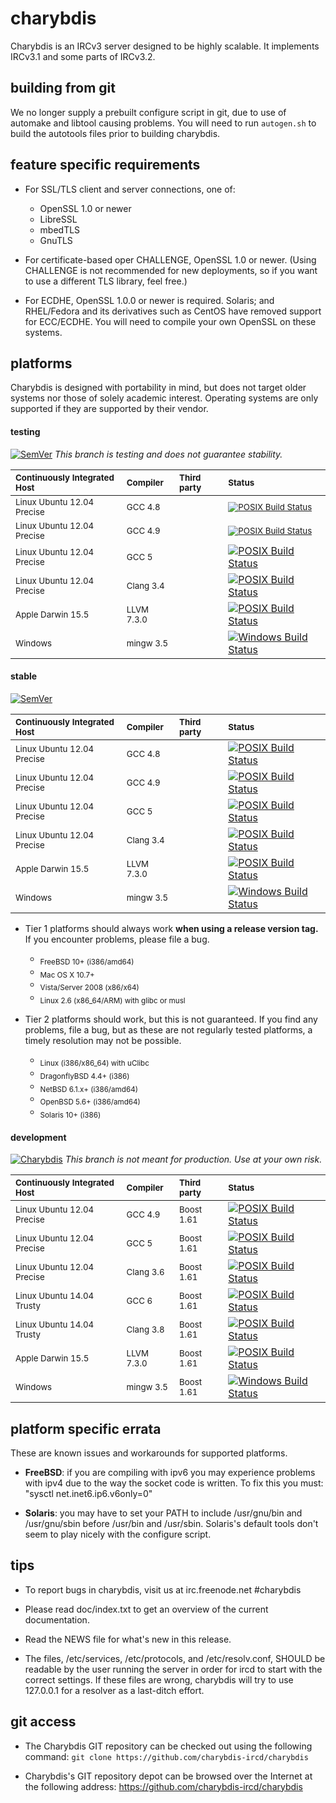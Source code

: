 # charybdis

Charybdis is an IRCv3 server designed to be highly scalable. It implements IRCv3.1 and some parts of IRCv3.2.

## building from git

We no longer supply a prebuilt configure script in git, due to use of automake and libtool causing problems.
You will need to run `autogen.sh` to build the autotools files prior to building charybdis.

## feature specific requirements

 * For SSL/TLS client and server connections, one of:

   * OpenSSL 1.0 or newer
   * LibreSSL
   * mbedTLS
   * GnuTLS

 * For certificate-based oper CHALLENGE, OpenSSL 1.0 or newer.
   (Using CHALLENGE is not recommended for new deployments, so if you want to use a different TLS library,
    feel free.)

 * For ECDHE, OpenSSL 1.0.0 or newer is required. Solaris; and RHEL/Fedora and its derivatives such as CentOS
   have removed support for ECC/ECDHE. You will need to compile your own OpenSSL on these systems.

## platforms

Charybdis is designed with portability in mind, but does not target older systems nor those of solely academic
interest. Operating systems are only supported if they are supported by their vendor.

#### testing

[![SemVer](http://img.shields.io/SemVer/v4.0.0-rc2.png)](https://github.com/charybdis-ircd/charybdis/tree/release/4)
*This branch is testing and does not guarantee stability.*

| <sub> Continuously Integrated Host </sub>   | <sub> Compiler </sub>    | <sub> Third party </sub> | <sub> Status </sub> |
|:------------------------------------------- |:------------------------ |:------------------------ |:------------------- |
| <sub> Linux Ubuntu 12.04 Precise </sub>     | <sub> GCC 4.8 </sub>     |                          | <sub> [![POSIX Build Status](https://travis-ci.org/charybdis-ircd/charybdis.svg?branch=release/4)](https://travis-ci.org/charybdis-ircd/charybdis) </sub> |
| <sub> Linux Ubuntu 12.04 Precise </sub>     | <sub> GCC 4.9 </sub>     |                          | <sub> [![POSIX Build Status](https://travis-ci.org/charybdis-ircd/charybdis.svg?branch=release/4)](https://travis-ci.org/charybdis-ircd/charybdis) </sub> |
| <sub> Linux Ubuntu 12.04 Precise </sub>     | <sub> GCC 5 </sub>       |                          | [![POSIX Build Status](https://travis-ci.org/charybdis-ircd/charybdis.svg?branch=release/4)](https://travis-ci.org/charybdis-ircd/charybdis) |
| <sub> Linux Ubuntu 12.04 Precise </sub>     | <sub> Clang 3.4 </sub>   |                          | [![POSIX Build Status](https://travis-ci.org/charybdis-ircd/charybdis.svg?branch=release/4)](https://travis-ci.org/charybdis-ircd/charybdis) |
| <sub> Apple Darwin 15.5 </sub>              | <sub> LLVM 7.3.0 </sub>  |                          | [![POSIX Build Status](https://travis-ci.org/charybdis-ircd/charybdis.svg?branch=release/4)](https://travis-ci.org/charybdis-ircd/charybdis) |
| <sub> Windows </sub>                        | <sub> mingw 3.5 </sub>   |                          | [![Windows Build Status](https://ci.appveyor.com/api/projects/status/is0obsml8xyq2qk7/branch/release/4?svg=true)](https://ci.appveyor.com/project/kaniini/charybdis/branch/release/4) |

#### stable

[![SemVer](http://img.shields.io/SemVer/v3.5.0.png)](https://github.com/charybdis-ircd/charybdis/tree/release/3.5)

| <sub> Continuously Integrated Host </sub>   | <sub> Compiler </sub>    | <sub> Third party </sub> | <sub> Status </sub> |
|:------------------------------------------- |:------------------------ |:------------------------ |:------------------- |
| <sub> Linux Ubuntu 12.04 Precise </sub>     | <sub> GCC 4.8 </sub>     |                          | [![POSIX Build Status](https://travis-ci.org/charybdis-ircd/charybdis.svg?branch=release/3.5)](https://travis-ci.org/charybdis-ircd/charybdis) |
| <sub> Linux Ubuntu 12.04 Precise </sub>     | <sub> GCC 4.9 </sub>     |                          | [![POSIX Build Status](https://travis-ci.org/charybdis-ircd/charybdis.svg?branch=release/3.5)](https://travis-ci.org/charybdis-ircd/charybdis) |
| <sub> Linux Ubuntu 12.04 Precise </sub>     | <sub> GCC 5 </sub>       |                          | [![POSIX Build Status](https://travis-ci.org/charybdis-ircd/charybdis.svg?branch=release/3.5)](https://travis-ci.org/charybdis-ircd/charybdis) |
| <sub> Linux Ubuntu 12.04 Precise </sub>     | <sub> Clang 3.4 </sub>   |                          | [![POSIX Build Status](https://travis-ci.org/charybdis-ircd/charybdis.svg?branch=release/3.5)](https://travis-ci.org/charybdis-ircd/charybdis) |
| <sub> Apple Darwin 15.5 </sub>              | <sub> LLVM 7.3.0 </sub>  |                          | [![POSIX Build Status](https://travis-ci.org/charybdis-ircd/charybdis.svg?branch=release/3.5)](https://travis-ci.org/charybdis-ircd/charybdis) |
| <sub> Windows </sub>                        | <sub> mingw 3.5 </sub>   |                          | [![Windows Build Status](https://ci.appveyor.com/api/projects/status/is0obsml8xyq2qk7/branch/release/3.5?svg=true)](https://ci.appveyor.com/project/kaniini/charybdis/branch/release/3.5) |

* Tier 1 platforms should always work **when using a release version tag.** If you encounter problems, please file a bug.
	* <sub> FreeBSD 10+ (i386/amd64) </sub>
	* <sub> Mac OS X 10.7+ </sub>
	* <sub> Vista/Server 2008 (x86/x64) </sub>
	* <sub> Linux 2.6 (x86_64/ARM) with glibc or musl </sub>

* Tier 2 platforms should work, but this is not guaranteed. If you find any problems, file a bug, but as these are not regularly tested platforms, a timely resolution may not be possible.
	* <sub> Linux (i386/x86_64) with uClibc </sub>
	* <sub> DragonflyBSD 4.4+ (i386) </sub>
	* <sub> NetBSD 6.1.x+ (i386/amd64) </sub>
	* <sub> OpenBSD 5.6+ (i386/amd64) </sub>
	* <sub> Solaris 10+ (i386) </sub>


#### development

[![Charybdis](http://img.shields.io/SemVer/v5.0.0-dev.png)](https://github.com/charybdis-ircd/charybdis/tree/master)
*This branch is not meant for production. Use at your own risk.*

| <sub> Continuously Integrated Host </sub>   | <sub> Compiler </sub>    | <sub> Third party </sub> | <sub> Status </sub> |
|:------------------------------------------- |:------------------------ |:------------------------ |:------------------- |
| <sub> Linux Ubuntu 12.04 Precise </sub>     | <sub> GCC 4.9     </sub> | <sub> Boost 1.61 </sub>  | [![POSIX Build Status](https://travis-ci.org/charybdis-ircd/charybdis.svg?branch=master)](https://travis-ci.org/charybdis-ircd/charybdis) |
| <sub> Linux Ubuntu 12.04 Precise </sub>     | <sub> GCC 5       </sub> | <sub> Boost 1.61 </sub>  | [![POSIX Build Status](https://travis-ci.org/charybdis-ircd/charybdis.svg?branch=master)](https://travis-ci.org/charybdis-ircd/charybdis) |
| <sub> Linux Ubuntu 12.04 Precise </sub>     | <sub> Clang 3.6   </sub> | <sub> Boost 1.61 </sub>  | [![POSIX Build Status](https://travis-ci.org/charybdis-ircd/charybdis.svg?branch=master)](https://travis-ci.org/charybdis-ircd/charybdis) |
| <sub> Linux Ubuntu 14.04 Trusty </sub>      | <sub> GCC 6       </sub> | <sub> Boost 1.61 </sub>  | [![POSIX Build Status](https://travis-ci.org/charybdis-ircd/charybdis.svg?branch=master)](https://travis-ci.org/charybdis-ircd/charybdis) |
| <sub> Linux Ubuntu 14.04 Trusty </sub>      | <sub> Clang 3.8   </sub> | <sub> Boost 1.61 </sub>  | [![POSIX Build Status](https://travis-ci.org/charybdis-ircd/charybdis.svg?branch=master)](https://travis-ci.org/charybdis-ircd/charybdis) |
| <sub> Apple Darwin 15.5 </sub>              | <sub> LLVM 7.3.0  </sub> | <sub> Boost 1.61 </sub>  | [![POSIX Build Status](https://travis-ci.org/charybdis-ircd/charybdis.svg?branch=master)](https://travis-ci.org/charybdis-ircd/charybdis) |
| <sub> Windows </sub>                        | <sub> mingw 3.5   </sub> | <sub> Boost 1.61 </sub>  | [![Windows Build Status](https://ci.appveyor.com/api/projects/status/is0obsml8xyq2qk7/branch/master?svg=true)](https://ci.appveyor.com/project/kaniini/charybdis/branch/master) |


## platform specific errata

These are known issues and workarounds for supported platforms.

 * **FreeBSD**: if you are compiling with ipv6 you may experience
   problems with ipv4 due to the way the socket code is written.  To
   fix this you must: "sysctl net.inet6.ip6.v6only=0"

 * **Solaris**: you may have to set your PATH to include /usr/gnu/bin and /usr/gnu/sbin before /usr/bin
   and /usr/sbin. Solaris's default tools don't seem to play nicely with the configure script.

## tips

 * To report bugs in charybdis, visit us at irc.freenode.net #charybdis

 * Please read doc/index.txt to get an overview of the current documentation.

 * Read the NEWS file for what's new in this release.

 * The files, /etc/services, /etc/protocols, and /etc/resolv.conf, SHOULD be
   readable by the user running the server in order for ircd to start with
   the correct settings.  If these files are wrong, charybdis will try to use
   127.0.0.1 for a resolver as a last-ditch effort.

## git access

 * The Charybdis GIT repository can be checked out using the following command:
	`git clone https://github.com/charybdis-ircd/charybdis`

 * Charybdis's GIT repository depot can be browsed over the Internet at the following address:
	https://github.com/charybdis-ircd/charybdis
